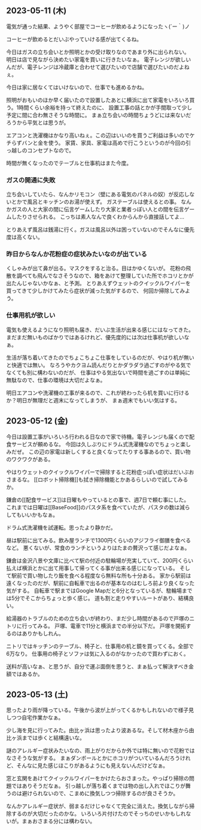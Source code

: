 ## 2023-05-11 (木)

電気が通った結果、ようやく部屋でコーヒーが飲めるようになったヽ(´ー｀)ノ

コーヒーが飲めるとだいぶやっていける感が出てくるね。

今日はガスの立ち会いとか照明とかの受け取りなのであまり外に出られない。
明日は店で見ながら決めたい家電を買いに行きたいなぁ。
電子レンジが欲しいんだが、電子レンジは冷蔵庫と合わせて選びたいので店舗で選びたいのだよねぇ。

今日は家に居なくてはいけないので、仕事でも進めるかね。

照明がおもいのほか早く届いたので設置したあとに横浜に出て家電をいろいろ買う。1時間くらい余裕を持って終えたのに、
設置工事の話とかが手間取って少し予定に間に合わ無さそうな時間に。
まぁ立ち会いの時間ちょうどには来ないだろうから平気とは思うが。

エアコンと洗濯機はかなり高いねぇ。この辺はいいのを買うご利益は多いのでケチらずバンと金を使う。
家賃、家具、家電は高めで行こうというのが今回の引っ越しのコンセプトなので。

時間が無くなったのでテーブルと仕事机はまた今度。

### ガスの開通に失敗

立ち会いしていたら、なんかリモコン（壁にある電気のパネルの奴）が反応しないとかで風呂とキッチンのお湯が使えず。
ガステーブルは使えるとの事。
なんかガスの人と大家の間に伝言ゲームしたり大家と業者っぽい人との間を伝言ゲームしたりさせられる。
こっちは素人なんで良くわからんから直接話してよ…

とりあえず風呂は銭湯に行く。ガスは風呂以外は困っていないのでそんなに優先度は高くない。

### 昨日からなんか花粉症の症状みたいなのが出ている

くしゃみが出て鼻が出る。マスクをすると治る。目はかゆくないが。
花粉の飛散を調べても飛んでなさそうなので、箱をあけて整理していた所でホコリとかが出たんじゃないかなぁ、と予測。
とりあえずウェットのクイックルワイパーを買ってきて少しかけてみたら症状が減った気がするので、
何回か掃除してみよう。

### 仕事用机が欲しい

電気も使えるようになり照明も届き、だいぶ生活が出来る感じにはなってきた。
まだまだ無いものばかりではあるけれど、優先度的には次は仕事机が欲しいなぁ。

生活が落ち着いてきたのでちょこちょこ仕事をしているのだが、やはり机が無いと快適では無い。
なろうやカクヨム読んだりとかダラダラ過ごすのがやる気でなくても別に構わないのだが、
仕事はやる気出ないで時間を過ごすのは単純に無駄なので、仕事の環境は大切だよなぁ。

明日エアコンや洗濯機の工事が来るので、これが終わったら机を買いに行けるか？明日が無理だと週末になってしまうが、
まぁ週末でもいい気はする。

## 2023-05-12 (金)

今日は設置工事がいろいろ行われる日なので家で待機。電子レンジも届くので配食サービスが頼めるな。
今回は久しぶりにドラム式洗濯機なのでちょっと楽しみだぜ。
この辺の家電は新しくすると良くなってたりする事あるので、買い物のワクワクがある。

やはりウェットのクイックルワイパーで掃除すると花粉症っぽい症状はだいぶおさまるな。
[[ロボット掃除機]]も拭き掃除機能とかあるらしいので試してみるか。

鎌倉の[[配食サービス]]は日曜もやっているとの事で、週7日で頼む事にした。
これまでは日曜は[[BaseFood]]のパスタ系を食べていたが、パスタの数は減らしてもいいかもなぁ。

ドラム式洗濯機を試運転。思ったより静かだ。

昼は駅前に出てみる。飲み屋ランチで1300円くらいのアジフライ御膳を食べるなど。
悪くないが、常食のランチというよりはたまの贅沢って感じだよなぁ。

鎌倉は金沢八景や文庫に比べて駅の付近の駐輪場が充実していて、200円くらい払えば横浜とかに出て用事して帰ってくる事が出来る感じになっている。
そして駅前で買い物したり飯を食べる程度なら無料な所も十分ある。
家から駅前は遠くなったのだが、駅前に自転車で出るのが基本なのはむしろ前より良くなった気がする。
自転車で駅まではGoogle Mapだと6分となっているが、駐輪場までは5分でそこからちょっと歩く感じ。
道も割と走りやすいルートがあり、結構良い。

給湯器のトラブルのための立ち会いが終わり、まだ少し時間があるので戸塚のニトリに行ってみる。
戸塚、電車で11分と横浜までの半分以下だ。
戸塚を開拓するのはありかもしれん。

ニトリではキッチンのテーブル、椅子と、仕事用の机と鏡を買ってくる。全部で6万なり。
仕事用の椅子とソファは気に入るのがなかったので買わずにおく。

送料が高いなぁ、と思うが、自分で運ぶ面倒を思うと、まぁ払って解決すべき金額ではあるか。

## 2023-05-13 (土)

思ったより雨が降っている。午後から波が上がってくるかもしれないので様子見しつつ自宅作業かなぁ。

少し海を見に行ってみた。由比ヶ浜は思ったより波あるな。そして材木座から由比ヶ浜までは歩くと結構遠いな。

謎のアレルギー症状みたいなの、雨上がりだからか外では特に無いので花粉ではなさそうな気がする。
まぁダンボールとかにホコリがついているんだろうけれど、そんなに見た感じほこりがあるようにも見えないんだけどなぁ。

窓と玄関をあけてクイックルワイパーをかけたらおさまった。やっぱり掃除の問題ではありそうだなぁ。
引っ越しが落ち着くまでは物の出し入れでほこりが舞うのは避けられないので、こまめに換気しつつ掃除するのが良さそうか。

なんかアレルギー症状が、弱まるだけじゃなくて完全に消えた。換気しながら掃除するのが大切だったのかな。
いろいろ片付けたのでそっちのせいかもしれないが。まぁおさまる分には構わない。